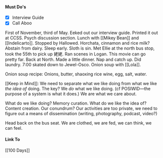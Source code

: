 #### Must Do's
- [x] Interview Guide
- [x] Call Aboo

First of November, third of May. Eeked out our interview guide. Printed it out at CCSS. Psych discussion section. Lunch with [[Mikey Bean]] and [[Indelicarto]]. Stopped by Hallowed. Horchata, cinnamon and rice milk? Abstain from dairy. Sleep early. Sloth is sin. Met Ellie at the north bus stop, took the 55th to pick up 姥姥. Ran scenes in Logan. This movie can go pretty far. Back at North. Made a little dinner. Nap and catch up. Did laundry. 7:00 skated down to Jewel-Osco. Onion soup with [[Lola]].

Onion soup recipe:
Onions, butter, shaoxing rice wine, egg, salt, water. 

[[Keep in Mind]]: We need to separate what we like doing from what we like *the idea of* doing. The key? We *do* what we like doing. (cf POSIWID—the purpose of a system is what it does.) We are what we care about.

What do we like doing? Memory curation.
What do we like the idea of? Content creation.
Our conundrum? Our activities are too private, we need to figure out a means of dissemination (writing, photography, podcast, video?)

Head back on the bus seat. We are clothed, we are fed, we can think, we can feel.
#### Link To
[[100 Days]]
